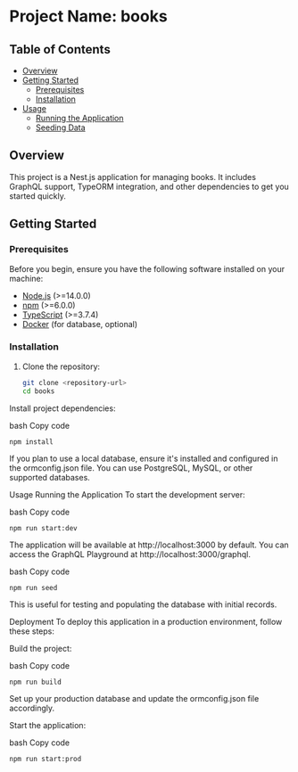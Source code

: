 # Project Name: books

## Table of Contents

- [Overview](#overview)
- [Getting Started](#getting-started)
  - [Prerequisites](#prerequisites)
  - [Installation](#installation)
- [Usage](#usage)
  - [Running the Application](#running-the-application)
  - [Seeding Data](#seeding-data)

## Overview

This project is a Nest.js application for managing books. It includes GraphQL support, TypeORM integration, and other dependencies to get you started quickly.

## Getting Started

### Prerequisites

Before you begin, ensure you have the following software installed on your machine:

- [Node.js](https://nodejs.org/) (>=14.0.0)
- [npm](https://www.npmjs.com/) (>=6.0.0)
- [TypeScript](https://www.typescriptlang.org/) (>=3.7.4)
- [Docker](https://www.docker.com/) (for database, optional)

### Installation

1. Clone the repository:

   ```bash
   git clone <repository-url>
   cd books
   ```

Install project dependencies:

bash
Copy code

```
npm install
```

If you plan to use a local database, ensure it's installed and configured in the ormconfig.json file. You can use PostgreSQL, MySQL, or other supported databases.

Usage
Running the Application
To start the development server:

bash
Copy code

```
npm run start:dev
```

The application will be available at http://localhost:3000 by default. You can access the GraphQL Playground at http://localhost:3000/graphql.

bash
Copy code

```
npm run seed
```

This is useful for testing and populating the database with initial records.

Deployment
To deploy this application in a production environment, follow these steps:

Build the project:

bash
Copy code

```
npm run build
```

Set up your production database and update the ormconfig.json file accordingly.

Start the application:

bash
Copy code

```
npm run start:prod
```
